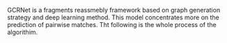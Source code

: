 GCRNet is a fragments reassmebly framework based on graph generation strategy and deep learning method. This model concentrates more on the prediction of pairwise matches. Tht following is the whole process of the algorithim.
